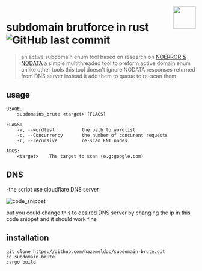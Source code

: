 <a href="https://www.linkedin.com/in/ahmed-hazem-b50124215">
    <img src="https://raw.githubusercontent.com/hazemeldoc/subdomain-brute/master/img/logo.svg" align="right" height="60" />
</a>

# subdomain brutforce in rust ![GitHub last commit](https://img.shields.io/github/last-commit/hazemeldoc/subdomain-brute?style=plastic)




> an active subdomain enum tool based on research on [NOERROR & NODATA](https://www.securesystems.de/blog/enhancing-subdomain-enumeration-ents-and-noerror/)
a simple multithreaded tool to preform active domain enum unlike other tools this tool doesn't ignore NODATA responses returned from DNS server instead it add them to queue to re-scan them

## usage

```
USAGE:
    subdomains_brute <target> [FLAGS]

FLAGS:
    -w, --wordlist          the path to wordlist
    -c, --Concurrency       the number of concurent requests
    -r, --recursive         re-scan ENT nodes

ARGS:
    <target>    The target to scan (e.g:google.com)
```

## DNS 

-the script use cloudflare DNS server

![code_snippet](https://raw.githubusercontent.com/hazemeldoc/subdomain-brute/master/img/code.svg)

but you could change this to desired DNS server by changing the ip in this code snippet and it should work fine

## installation
```
git clone https://github.com/hazemeldoc/subdomain-brute.git
cd subdomain-brute
cargo build
```
